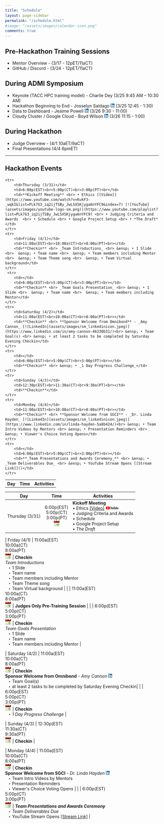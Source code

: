 ```yaml
---
title: "Schedule"
layout: page-sidebar
permalink: "/schedule.html"
#image: "/assets/images/calendar-icon.png"
comments: true
---
```


## Pre-Hackathon Training Sessions
* Mentor Overview - (3/17 - 12pET/11aCT)
* GitHub / Discord - (3/24  - 12pET/11aCT)
## During ADMI Symposium 
* Keynote (TACC HPC training model) - Charlie Dey (3/25 9:45 AM – 10:30 AM) 
* Hackathon Beginning to End - Josselyn Saldago [![LinkedIn](../assets/images/sm_linkedinicon.jpeg)](https://www.linkedin.com/in/josselynsalgado) (3/25 12:45 - 1:30) 
* Data to Dashboard - Jeaime Powell [![LinkedIn](../assets/images/sm_linkedinicon.jpeg)](https://www.linkedin.com/in/jeaimehp/) (3/26 9:30 - 11:00)  
* Cloudy Cluster / Google Cloud - Boyd Wilson [![LinkedIn](../assets/images/sm_linkedinicon.jpeg)](https://www.linkedin.com/in/boydwilson/) (3/26 11:15 - 1:00) 
## During Hackathon
* Judge Overview - (4/1 10aET/9aCT)
* Final Presentations (4/4 6pmET)

---
## Hackathon Events

<table>
    <tr>
        <th>Day</th>
        <th>Time</th>
        <th>Activities</th>
    </tr>
    
    <tr>
        <td>Thursday (3/31)</td>
        <td>6:00p(EST)<br>5:00p(CT)<br>3:00p(PT)<br</td>
        <td>**Kickoff Meeting** <br> • Ethics [[Video]](https://www.youtube.com/watch?v=KukF3-_wqkI&list=PLk7G3_iq2ijTSBy_JwLSXSKjyga6nYFC9&index=7) [![YouTube](assets/images/youtube-logo-sm.png)](https://www.youtube.com/playlist?list=PLk7G3_iq2ijTSBy_JwLSXSKjyga6nYFC9) <br> • Judging Criteria and Awards  <br> • Schedule <br> • Google Project Setup <br> • *The Draft* </td>
    </tr>
    <tr>
        <td>Friday (4/1)</td>
        <td>11:00a(EST)<br>10:00a(CT)<br>8:00a(PT)<br></td>
        <td>**Checkin** <br> _Team Introductions_ <br> &ensp; ‣ 1 Slide <br>  &ensp; ‣ Team name <br>  &ensp; ‣ Team members including Mentor <br>  &ensp; ‣ Team Theme song <br>  &ensp; ‣ Team Virtual background</td>
    </tr>
     <tr>
        <td></td>
        <td>6:00p(EST)<br>5:00p(CT)<br>3:00p(PT)<br></td>
        <td>**Checkin** <br> _Team Goals Presentation_ <br> &ensp; ‣ 1 Slide <br>  &ensp; ‣ Team name <br>  &ensp; ‣ Team members including Mentor</td>
    </tr>
    <tr>
        <td>Saturday (4/2)</td>
        <td>11:00a(EST)<br>10:00a(CT)<br>8:00a(PT)<br></td>
        <td>**Checkin** <br> **Sponsor Welcome from Omnibond** - _Amy Cannon_ [![LinkedIn](assets/images/sm_linkedinicon.jpeg)](https://www.linkedin.com/in/amy-cannon-46230b31/)<br> &ensp; ‣ Team Goal(s) <br> &ensp; ‣ at least 2 tasks to be completed by Saturday Evening Checkin</td>
    </tr>
    <tr>
        <td></td>
        <td>6:00p(EST)<br>5:00p(CT)<br>3:00p(PT)<br></td>
        <td>**Checkin** <br> &ensp; ‣ _1 Day Progress Challenge_</td>
    </tr>
    <tr>
        <td>Sunday (4/3)</td>
        <td>12:30p(EST)<br>11:30a(CT)<br>9:30a(PT)<br></td>
        <td>**Checkin**</td>
    </tr>
    <tr>
        <td>Monday (4/4)</td>
        <td>11:00a(EST)<br>10:00a(CT)<br>8:00a(PT)<br></td>
        <td>**Checkin** <br> **Sponsor Welcome from SGCI** - _Dr. Linda Hayden_ [![LinkedIn](assets/images/sm_linkedinicon.jpeg)](https://www.linkedin.com/in/linda-hayden-5a8b424/)<br> &ensp; ‣ Team Intro Videos by Mentors <br> &ensp; ‣ Presentation Reminders <br> &ensp; ‣ Viewer's Choice Voting Opens</td>
    </tr>
    <tr>
        <td></td>
        <td>6:00p(EST)<br>5:00p(CT)<br>3:00p(PT)<br></td>
        <td>**_Team Presentations and Awards Ceremony_** <br> &ensp; ‣ _Team Deliverables Due_ <br> &ensp; ‣ YouTube Stream Opens [[Stream Link]]()</td>
    </tr>
</table>

| Day | Time | Activities |
|-----------|:------------------------:|----------------------------|
| Thursday (3/31) | 6:00p(EST)<br>5:00p(CT)<br>3:00p(PT)<br>[![Calendar](assets/images/cal-icon.png)]() |  **Kickoff Meeting** <br> • Ethics [[Video]](https://www.youtube.com/watch?v=KukF3-_wqkI&list=PLk7G3_iq2ijTSBy_JwLSXSKjyga6nYFC9&index=7) [![YouTube](assets/images/youtube-logo-sm.png)](https://www.youtube.com/playlist?list=PLk7G3_iq2ijTSBy_JwLSXSKjyga6nYFC9) <br> • Judging Criteria and Awards  <br> • Schedule <br> • Google Project Setup <br> • *The Draft* |

| Friday (4/1) | 11:00a(EST)<br>10:00a(CT)<br>8:00a(PT)<br>[![Calendar](assets/images/cal-icon.png)]() |  **Checkin** <br> _Team Introductions_ <br> &ensp; ‣ 1 Slide <br>  &ensp; ‣ Team name <br>  &ensp; ‣ Team members including Mentor <br>  &ensp; ‣ Team Theme song <br>  &ensp; ‣ Team Virtual background |
|  | 11:00a(EST)<br>10:00a(CT)<br>8:00a(PT)<br>[![Calendar](assets/images/cal-icon.png)]() | **Judges Only Pre-Training Session** |
|  | 6:00p(EST)<br>5:00p(CT)<br>3:00p(PT)<br>[![Calendar](assets/images/cal-icon.png)]() |  **Checkin** <br> _Team Goals Presentation_ <br> &ensp; ‣ 1 Slide <br>  &ensp; ‣ Team name <br>  &ensp; ‣ Team members including Mentor |

| Saturday (4/2) | 11:00a(EST)<br>10:00a(CT)<br>8:00a(PT)<br>[![Calendar](assets/images/cal-icon.png)]() |  **Checkin** <br> **Sponsor Welcome from Omnibond** - _Amy Cannon_ [![LinkedIn](assets/images/sm_linkedinicon.jpeg)](https://www.linkedin.com/in/amy-cannon-46230b31/)<br> &ensp; ‣ Team Goal(s) <br> &ensp; ‣ at least 2 tasks to be completed by Saturday Evening Checkin|
|  | 6:00p(EST)<br>5:00p(CT)<br>3:00p(PT)<br>[![Calendar](assets/images/cal-icon.png)]() |  **Checkin** <br> &ensp; ‣ _1 Day Progress Challenge_ |

| Sunday (4/3) | 12:30p(EST)<br>11:30a(CT)<br>9:30a(PT)<br>[![Calendar](assets/images/cal-icon.png)]() |  **Checkin**  |

| Monday (4/4) | 11:00a(EST)<br>10:00a(CT)<br>8:00a(PT)<br>[![Calendar](assets/images/cal-icon.png)]() |  **Checkin** <br> **Sponsor Welcome from SGCI** - _Dr. Linda Hayden_ [![LinkedIn](assets/images/sm_linkedinicon.jpeg)](https://www.linkedin.com/in/linda-hayden-5a8b424/)<br> &ensp; ‣ Team Intro Videos by Mentors <br> &ensp; ‣ Presentation Reminders <br> &ensp; ‣ Viewer's Choice Voting Opens |
|  | 6:00p(EST)<br>5:00p(CT)<br>3:00p(PT)<br>[![Calendar](assets/images/cal-icon.png)]() | **_Team Presentations and Awards Ceremony_** <br> &ensp; ‣ _Team Deliverables Due_ <br> &ensp; ‣ YouTube Stream Opens [[Stream Link]]() |


